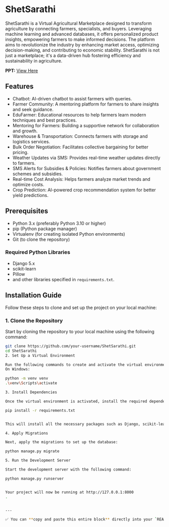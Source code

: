# ShetSarathi

ShetSarathi is a Virtual Agricultural Marketplace designed to transform agriculture by connecting farmers, specialists, and buyers. Leveraging machine learning and advanced databases, it offers personalized product insights, empowering farmers to make informed decisions. The platform aims to revolutionize the industry by enhancing market access, optimizing decision-making, and contributing to economic stability. ShetSarathi is not just a marketplace; it's a data-driven hub fostering efficiency and sustainability in agriculture.

**PPT:** [View Here](https://www.canva.com/design/DAGhHsl72PU/VT80xXI2_HHDmRInwffMdQ/edit?utm_content=DAGhHsl72PU&utm_campaign=designshare&utm_medium=link2&utm_source=sharebutton)

## Features
- Chatbot: AI-driven chatbot to assist farmers with queries.  
- Farmer Community: A mentoring platform for farmers to share insights and seek guidance.  
- EduFarmer: Educational resources to help farmers learn modern techniques and best practices.  
- Mentoring for Farmers: Building a supportive network for collaboration and growth.  
- Warehouse & Transportation: Connects farmers with storage and logistics services.  
- Bulk Order Negotiation: Facilitates collective bargaining for better pricing.  
- Weather Updates via SMS: Provides real-time weather updates directly to farmers.  
- SMS Alerts for Subsidies & Policies: Notifies farmers about government schemes and subsidies.  
- Real-time Cost Analysis: Helps farmers analyze market trends and optimize costs.  
- Crop Prediction: AI-powered crop recommendation system for better yield predictions.  

## Prerequisites
- Python 3.x (preferably Python 3.10 or higher)  
- pip (Python package manager)  
- Virtualenv (for creating isolated Python environments)  
- Git (to clone the repository)  

### Required Python Libraries
- Django 5.x  
- scikit-learn  
- Pillow  
- and other libraries specified in `requirements.txt`.

## Installation Guide
Follow these steps to clone and set up the project on your local machine:

### 1. Clone the Repository
Start by cloning the repository to your local machine using the following command:
```bash
git clone https://github.com/your-username/ShetSarathi.git
cd ShetSarathi
2. Set Up a Virtual Environment

Run the following commands to create and activate the virtual environment.
On Windows:

python -m venv venv
.\venv\Scripts\activate

3. Install Dependencies

Once the virtual environment is activated, install the required dependencies:

pip install -r requirements.txt


This will install all the necessary packages such as Django, scikit-learn, Pillow, etc.

4. Apply Migrations

Next, apply the migrations to set up the database:

python manage.py migrate

5. Run the Development Server

Start the development server with the following command:

python manage.py runserver


Your project will now be running at http://127.0.0.1:8000
.


---

✅ You can **copy and paste this entire block** directly into your `README.md` file — it’s perfectly formatted for GitHub display.
